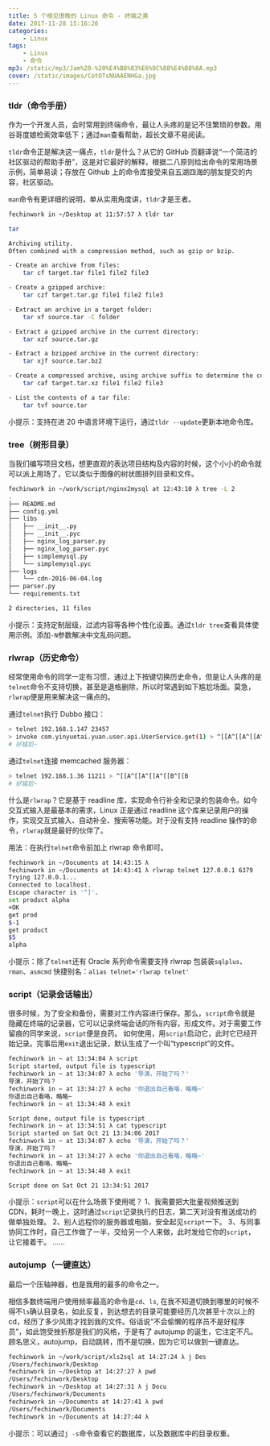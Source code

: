 ```yaml
---
title: 5 个相见恨晚的 Linux 命令 - 终端之美
date: 2017-11-28 15:16:26
categories:
    - Linux
tags:
    - Linux
    - 命令
mp3: /static/mp3/Jam%20-%20%E4%B8%83%E6%9C%88%E4%B8%8A.mp3
cover: /static/images/CotOTsNUAAENHGa.jpg
---
```


### tldr（命令手册）
作为一个开发人员，会时常用到终端命令，最让人头疼的是记不住繁琐的参数。用谷哥度娘检索效率低下；通过`man`查看帮助，超长文章不易阅读。

`tldr`命令正是解决这一痛点，`tldr`是什么？从它的 GitHub 页翻译说“一个简洁的社区驱动的帮助手册”，这是对它最好的解释，根据二八原则给出命令的常用场景示例，简单易读；存放在 Github 上的命令库接受来自五湖四海的朋友提交的内容，社区驱动。

`man`命令有更详细的说明，单从实用角度讲，`tldr`才是王者。

```bash
fechinwork in ~/Desktop at 11:57:57 λ tldr tar

tar

Archiving utility.
Often combined with a compression method, such as gzip or bzip.

- Create an archive from files:
    tar cf target.tar file1 file2 file3

- Create a gzipped archive:
    tar czf target.tar.gz file1 file2 file3

- Extract an archive in a target folder:
    tar xf source.tar -C folder

- Extract a gzipped archive in the current directory:
    tar xzf source.tar.gz

- Extract a bzipped archive in the current directory:
    tar xjf source.tar.bz2

- Create a compressed archive, using archive suffix to determine the compression program:
    tar caf target.tar.xz file1 file2 file3

- List the contents of a tar file:
    tar tvf source.tar
```

小提示：支持在进 20 中语言环境下运行，通过`tldr --update`更新本地命令库。



### tree（树形目录）

当我们编写项目文档，想更直观的表达项目结构及内容的时候，这个小小的命令就可以派上用场了，它以类似于图像的树状图排列目录和文件。
```bash
fechinwork in ~/work/script/nginx2mysql at 12:43:10 λ tree -L 2
.
├── README.md
├── config.yml
├── libs
│   ├── __init__.py
│   ├── __init__.pyc
│   ├── nginx_log_parser.py
│   ├── nginx_log_parser.pyc
│   ├── simplemysql.py
│   └── simplemysql.pyc
├── logs
│   └── cdn-2016-06-04.log
├── parser.py
└── requirements.txt

2 directories, 11 files
```

小提示：支持定制层级，过滤内容等各种个性化设置。通过`tldr tree`查看具体使用示例。添加`-N`参数解决中文乱码问题。


### rlwrap（历史命令）

经常使用命令的同学一定有习惯，通过上下按键切换历史命令，但是让人头疼的是`telnet`命令不支持切换，甚至是退格删除，所以时常遇到如下尴尬场面。莫急，`rlwrap`便是用来解决这一痛点的。

通过`telnet`执行 Dubbo 接口：
```bash
> telnet 192.168.1.147 23457
> invoke com.yinyuetai.yuan.user.api.UserService.get(1) > ^[[A^[[A^[[A^[[B^[[B
# 好尴尬~
```
通过`telnet`连接 memcached 服务器：
```bash
> telnet 192.168.1.36 11211 > ^[[A^[[A^[[A^[[B^[[B
# 好尴尬~
```
什么是`rlwrap`？它是基于 readline 库，实现命令行补全和记录的包装命令。如今交互式输入是最基本的需求，Linux 正是通过 readline 这个库来记录用户的操作，实现交互式输入、自动补全、搜索等功能。对于没有支持 readline 操作的命令，`rlwrap`就是最好的伙伴了。

用法：在执行`telnet`命令前加上 rlwrap 命令即可。
```bash
fechinwork in ~/Documents at 14:43:15 λ
fechinwork in ~/Documents at 14:43:41 λ rlwrap telnet 127.0.0.1 6379
Trying 127.0.0.1...
Connected to localhost.
Escape character is '^]'.
set product alpha
+OK
get prod
$-1
get product
$5
alpha
```
小提示：除了`telnet`还有 Oracle 系列命令需要支持 rlwrap 包装装`sqlplus`、`rman`、`asmcmd`
快捷别名：`alias telnet='rlwrap telnet'`



### script（记录会话输出）

很多时候，为了安全和备份，需要对工作内容进行保存。那么，`script`命令就是隐藏在终端的记录器，它可以记录终端会话的所有内容，形成文件。对于需要工作留痕的同学来说，`script`便是良药。
如何使用，用`script`启动它，此时它已经开始记录。完事后用`exit`退出记录，默认生成了一个叫“typescript”的文件。
```bash
fechinwork in ~ at 13:34:04 λ script
Script started, output file is typescript
fechinwork in ~ at 13:34:07 λ echo '导演，开始了吗？'
导演，开始了吗？
fechinwork in ~ at 13:34:27 λ echo '你退出自己看咯，略略~'
你退出自己看咯，略略~
fechinwork in ~ at 13:34:48 λ exit

Script done, output file is typescript
fechinwork in ~ at 13:34:51 λ cat typescript
Script started on Sat Oct 21 13:34:06 2017
fechinwork in ~ at 13:34:07 λ echo '导演，开始了吗？'
导演，开始了吗？
fechinwork in ~ at 13:34:27 λ echo '你退出自己看咯，略略~'
你退出自己看咯，略略~
fechinwork in ~ at 13:34:48 λ exit

Script done on Sat Oct 21 13:34:51 2017
```
小提示：`script`可以在什么场景下使用呢？
1、我需要把大批量视频推送到 CDN，耗时一晚上，这时通过`script`记录执行的日志，第二天对没有推送成功的做单独处理。
2、别人远程你的服务器或电脑，安全起见`script`一下。
3、与同事协同工作时，自己工作做了一半，交给另一个人来做，此时发给它你的`script`，让它接着干。
……



### autojump（一键直达）

最后一个压轴神器，也是我用的最多的命令之一。

相信多数终端用户使用频率最高的命令是`cd`、`ls`, 在我不知道切换到哪里的时候不得不`ls`确认目录名，如此反复，到达想去的目录可能要经历几次甚至十次以上的 cd，经历了多少风雨才找到我的文件。俗话说“不会偷懒的程序员不是好程序员”，如此饱受挫折那是我们的风格，于是有了 autojump 的诞生，它注定不凡。
顾名思义，autojump，自动跳转，而不是切换，因为它可以做到一键直达。

```bash
fechinwork in ~/work/script/xls2sql at 14:27:24 λ j Des
/Users/fechinwork/Desktop
fechinwork in ~/Desktop at 14:27:27 λ pwd
/Users/fechinwork/Desktop
fechinwork in ~/Desktop at 14:27:31 λ j Docu
/Users/fechinwork/Documents
fechinwork in ~/Documents at 14:27:41 λ pwd
/Users/fechinwork/Documents
fechinwork in ~/Documents at 14:27:44 λ
```
小提示：可以通过`j -s`命令查看它的数据库，以及数据库中的目录权重。

